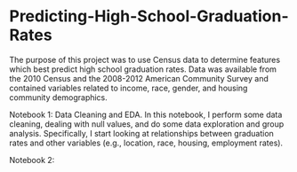 # Predicting-High-School-Graduation-Rates

The purpose of this project was to use Census data to determine features which best predict high school graduation rates. Data was available from the 2010 Census and the 2008-2012 American Community Survey and contained variables related to income, race, gender, and housing community demographics. 

Notebook 1: Data Cleaning and EDA. In this notebook, I perform some data cleaning, dealing with null values, and do some data exploration and group analysis. Specifically, I start looking at relationships between graduation rates and other variables (e.g., location, race, housing, employment rates). 

Notebook 2: 
